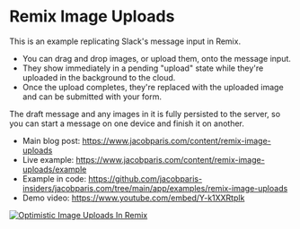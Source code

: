 # Remix Image Uploads

This is an example replicating Slack's message input in Remix.

- You can drag and drop images, or upload them, onto the message input.
- They show immediately in a pending "upload" state while they're uploaded in the background to the cloud.
- Once the upload completes, they're replaced with the uploaded image and can be submitted with your form.

The draft message and any images in it is fully persisted to the server, so you can start a message on one device and finish it on another.

- Main blog post: https://www.jacobparis.com/content/remix-image-uploads
- Live example: https://www.jacobparis.com/content/remix-image-uploads/example
- Example in code: https://github.com/jacobparis-insiders/jacobparis.com/tree/main/app/examples/remix-image-uploads
- Demo video: https://www.youtube.com/embed/Y-k1XXRtplk

[![Optimistic Image Uploads In Remix](https://img.youtube.com/vi/Y-k1XXRtplk/0.jpg)](https://www.youtube.com/watch?v=Y-k1XXRtplk "Optimistic Image Uploads In Remix")
